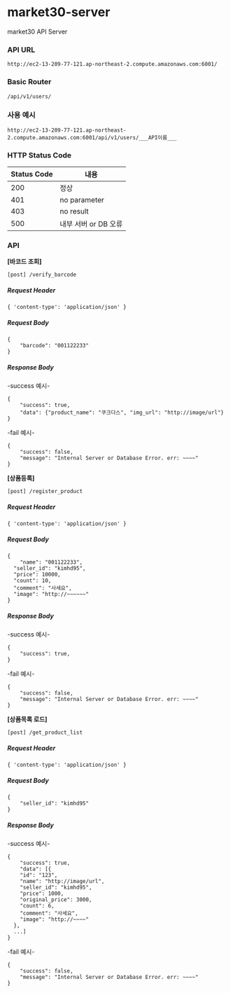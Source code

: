 # market30-server

market30 API Server

### API URL

```
http://ec2-13-209-77-121.ap-northeast-2.compute.amazonaws.com:6001/
```
### Basic Router

```
/api/v1/users/
```

### 사용 예시

```
http://ec2-13-209-77-121.ap-northeast-2.compute.amazonaws.com:6001/api/v1/users/___API이름___
```

### HTTP Status Code

| Status Code | 내용                 
| ----------- | --------------------
| 200         | 정상                 
| 401         | no parameter         
| 403         | no result            
| 500         | 내부 서버 or DB 오류


### API

**[바코드 조회]**
```
[post] /verify_barcode
```

##### ***Request Header***
```
{ 'content-type': 'application/json' }
```

##### ***Request Body***
```
{
	"barcode": "001122233"
}
```

##### ***Response Body***

-success 예시-
```
{
	"success": true,
	"data": {"product_name": "쿠크다스", "img_url": "http://image/url"}
}
```

-fail 예시-
```
{
	"success": false,
	"message": "Internal Server or Database Error. err: ~~~~"
}
```

**[상품등록]**
```
[post] /register_product
```

##### ***Request Header***
```
{ 'content-type': 'application/json' }
```

##### ***Request Body***
```
{
	"name": "001122233",
  "seller_id": "kimhd95",
  "price": 10000,
  "count": 10,
  "comment": "사세요",
  "image": "http://~~~~~~"
}
```

##### ***Response Body***

-success 예시-
```
{
	"success": true,
}
```

-fail 예시-
```
{
	"success": false,
	"message": "Internal Server or Database Error. err: ~~~~"
}
```

**[상품목록 로드]**
```
[post] /get_product_list
```

##### ***Request Header***
```
{ 'content-type': 'application/json' }
```

##### ***Request Body***
```
{
	"seller_id": "kimhd95"
}
```

##### ***Response Body***

-success 예시-
```
{
	"success": true,
	"data": [{
    "id": "123",
    "name": "http://image/url",
    "seller_id": "kimhd95",
    "price": 1000,
    "original_price": 3000,
    "count": 6,
    "comment": "사세요",
    "image": "http://~~~~"
  },
  ...]
}
```

-fail 예시-
```
{
	"success": false,
	"message": "Internal Server or Database Error. err: ~~~~"
}
